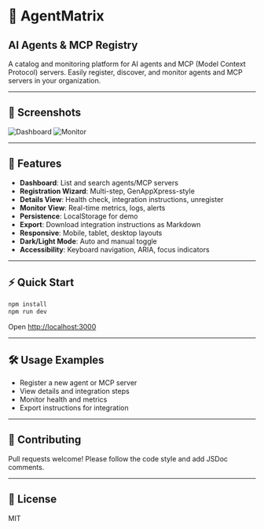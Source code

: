 # 🤖  AgentMatrix
## AI Agents & MCP Registry

A catalog and monitoring platform for AI agents and MCP (Model Context Protocol) servers. Easily register, discover, and monitor agents and MCP servers in your organization.

---

## 📸 Screenshots

![Dashboard](public/screenshot-dashboard.png)
![Monitor](public/screenshot-monitor.png)

---

## 🚀 Features
- **Dashboard**: List and search agents/MCP servers
- **Registration Wizard**: Multi-step, GenAppXpress-style
- **Details View**: Health check, integration instructions, unregister
- **Monitor View**: Real-time metrics, logs, alerts
- **Persistence**: LocalStorage for demo
- **Export**: Download integration instructions as Markdown
- **Responsive**: Mobile, tablet, desktop layouts
- **Dark/Light Mode**: Auto and manual toggle
- **Accessibility**: Keyboard navigation, ARIA, focus indicators

---

## ⚡ Quick Start

```bash
npm install
npm run dev
```
Open [http://localhost:3000](http://localhost:3000)

---

## 🛠 Usage Examples
- Register a new agent or MCP server
- View details and integration steps
- Monitor health and metrics
- Export instructions for integration

---

## 🤝 Contributing
Pull requests welcome! Please follow the code style and add JSDoc comments.

---

## 📄 License
MIT

